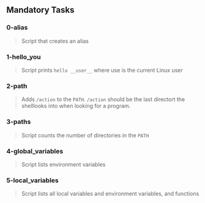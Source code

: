 ## Mandatory Tasks
### 0-alias
> Script that creates an alias

### 1-hello_you
> Script prints `hello __user__` where use is the current Linux user

### 2-path
> Adds `/action` to the `PATH`. `/action` should be the last directort the shelllooks into when looking for a program.

### 3-paths
> Script counts the number of directories in the `PATH`

### 4-global_variables
> Script lists environment variables

### 5-local_variables
> Script lists all local variables and environment variables, and functions

